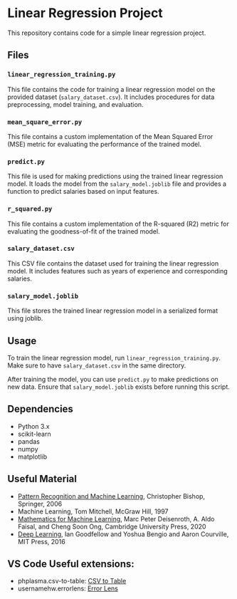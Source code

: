 # Linear Regression Project

This repository contains code for a simple linear regression project.

## Files

### `linear_regression_training.py`

This file contains the code for training a linear regression model on the provided dataset (`salary_dataset.csv`). It includes procedures for data preprocessing, model training, and evaluation.

### `mean_square_error.py`

This file contains a custom implementation of the Mean Squared Error (MSE) metric for evaluating the performance of the trained model.

### `predict.py`

This file is used for making predictions using the trained linear regression model. It loads the model from the `salary_model.joblib` file and provides a function to predict salaries based on input features.

### `r_squared.py`

This file contains a custom implementation of the R-squared (R2) metric for evaluating the goodness-of-fit of the trained model.

### `salary_dataset.csv`

This CSV file contains the dataset used for training the linear regression model. It includes features such as years of experience and corresponding salaries.

### `salary_model.joblib`

This file stores the trained linear regression model in a serialized format using joblib.

## Usage

To train the linear regression model, run `linear_regression_training.py`. Make sure to have `salary_dataset.csv` in the same directory.

After training the model, you can use `predict.py` to make predictions on new data. Ensure that `salary_model.joblib` exists before running this script.

## Dependencies

- Python 3.x
- scikit-learn
- pandas
- numpy
- matplotlib

## Useful Material 
- [Pattern Recognition and Machine Learning](https://www.microsoft.com/en-us/research/publication/pattern-recognition-machine-learning/), Christopher Bishop, Springer, 2006
- Machine Learning, Tom Mitchell, McGraw Hill, 1997
- [Mathematics for Machine Learning](https://mml-book.github.io/book/mml-book.pdf), Marc Peter Deisenroth, A. Aldo Faisal, and Cheng Soon Ong, Cambridge University Press, 2020
- [Deep Learning](https://www.deeplearningbook.org/), Ian Goodfellow and Yoshua Bengio and Aaron Courville, MIT Press, 2016

## VS Code Useful extensions: 
- phplasma.csv-to-table: [CSV to Table](https://marketplace.visualstudio.com/items?itemName=phplasma.csv-to-table)
- usernamehw.errorlens: [Error Lens](https://marketplace.visualstudio.com/items?itemName=usernamehw.errorlens)


